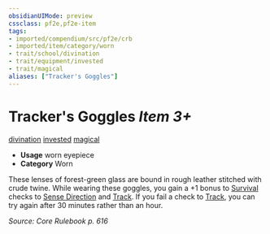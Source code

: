 ```yaml
---
obsidianUIMode: preview
cssclass: pf2e,pf2e-item
tags:
- imported/compendium/src/pf2e/crb
- imported/item/category/worn
- trait/school/divination
- trait/equipment/invested
- trait/magical
aliases: ["Tracker's Goggles"]
---
```

# Tracker's Goggles *Item 3+*  
[divination](divination.md)  [invested](invested.md)  [magical](magical.md)  

- **Usage** worn eyepiece
- **Category** Worn

These lenses of forest-green glass are bound in rough leather stitched with crude twine. While wearing these goggles, you gain a +1 bonus to [Survival](../../skills.md#Survival) checks to [Sense Direction](sense-direction.md) and [Track](track.md). If you fail a check to [Track](track.md), you can try again after 30 minutes rather than an hour.

*Source: Core Rulebook p. 616*
